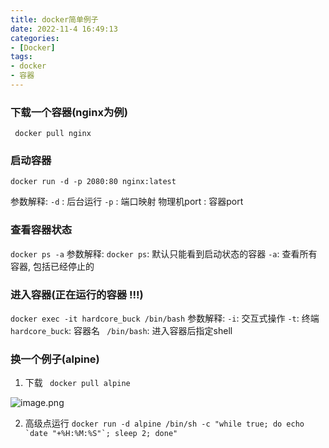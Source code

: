 ```yaml
---
title: docker简单例子
date: 2022-11-4 16:49:13
categories: 
- [Docker]
tags: 
- docker
- 容器
---
```


### 下载一个容器(nginx为例)
``` docker pull nginx```

### 启动容器
``` docker run -d -p 2080:80 nginx:latest ```

参数解释:
 ```-d``` : 后台运行
 ```-p``` : 端口映射 物理机port : 容器port

### 查看容器状态
``` docker ps -a ```
参数解释:
``` docker ps ```: 默认只能看到启动状态的容器
``` -a ```: 查看所有容器, 包括已经停止的

### 进入容器(正在运行的容器 !!!)
``` docker exec -it hardcore_buck /bin/bash ```
参数解释:
```-i```: 交互式操作
```-t```: 终端
``` hardcore_buck ```: 容器名
``` /bin/bash```: 进入容器后指定shell

### 换一个例子(alpine)

1) 下载
``` docker pull alpine```

![image.png](/images/028.docker_instances.md.01.png)

2) 高级点运行
``` docker run -d alpine /bin/sh -c "while true; do echo `date "+%H:%M:%S"`; sleep 2; done" ```



